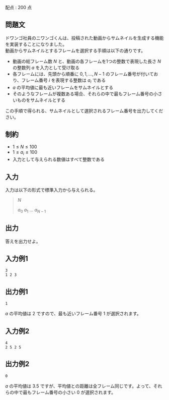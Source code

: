 配点 : $200$ 点

## 問題文

ドワンゴ社員のニワンゴくんは、投稿された動画からサムネイルを生成する機能を実装することになりました。<br>
動画からサムネイルとするフレームを選択する手順は以下の通りです。

- 動画の総フレーム数 $N$ と、動画の各フレームを1つの整数で表現した長さ $N$ の整数列 $a$ を入力として受け取る
- 各フレームには、先頭から順番に $0, 1, ..., N-1$ のフレーム番号が付いており、フレーム番号 $i$ を表現する整数は $a_i$ である
- $a$ の平均値に最も近いフレームをサムネイルとする
- そのようなフレームが複数ある場合、それらの中で最もフレーム番号の小さいものをサムネイルとする

この手順で得られる、サムネイルとして選択されるフレーム番号を出力してください。

## 制約

- $1 \leq N \leq 100$
- $1 \leq a_i \leq 100$
- 入力として与えられる数値はすべて整数である

## 入力

入力は以下の形式で標準入力から与えられる。

> $N$
> 
> $a_{0}$ $a_{1}$ $...$ $a_{N-1}$

## 出力

答えを出力せよ。

## 入力例1

```plain
3
1 2 3
```

## 出力例1

```plain
1
```

$a$ の平均値は $2$ ですので、最も近いフレーム番号 $1$ が選択されます。

## 入力例2

```plain
4
2 5 2 5
```

## 出力例2

```plain
0
```

$a$ の平均値は $3.5$ ですが、平均値との距離は全フレーム同じです。よって、それらの中で最もフレーム番号の小さい $0$ が選択されます。